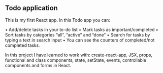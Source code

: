 Todo application
------------------------------
This is my first React app. In this Todo app you can:

  •	Add/delete tasks in your to-do list
  •	Mark tasks as important/completed
  •	Sort tasks by categories “all”, “active” and “done”
  •	Search for tasks by typing a text in search input
  •	You can see the counters of completed/not completed tasks.

In this project I have learned to work with: create-react-app, JSX, props, functional and class components, state, setState, events, controllable components and forms in React.
